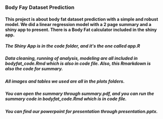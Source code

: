 ### Body Fay Dataset Prediction
#### This project is about body fat dataset prediction with a simple and robust model. We did a linear regression model with a 2 page summary and a shiny app to present. There is a Body Fat calculator included in the shiny app.

##### The Shiny App is in the code folder, and it's the one called app.R

##### Data cleaning, running of analysis, modeling are all included in bodyfat_code.Rmd which is also in code file. Also, this Rmarkdown is also the code for summary.

##### All images and tables we used are all in the plots folders.

##### You can open the summary through summary.pdf, and you can run the summary code in bodyfat_code.Rmd which is in code file.

##### You can find our powerpoint for presentation through presentation.pptx.
